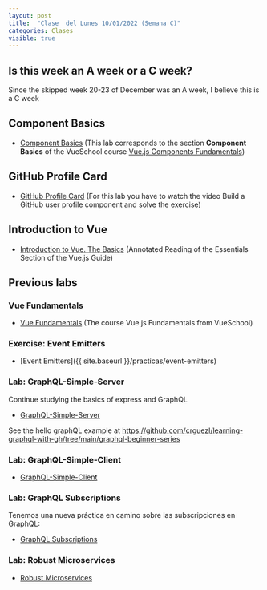 ```yaml
---
layout: post
title:  "Clase  del Lunes 10/01/2022 (Semana C)"
categories: Clases
visible: true
---
```



## Is this week  an A week or a C week?

Since the skipped week 20-23 of December was an A week, I believe this is a C week


## Component Basics

* [Component Basics](https://github.com/crguezl/vuejs-components-basics-plan-picker-component) (This lab corresponds to the section **Component Basics** of the VueSchool course [Vue.js Components Fundamentals](https://vueschool.io/courses/vuejs-components-fundamentals))

## GitHub Profile Card

* [GitHub Profile Card](https://github.com/crguezl/vuejs-components-github-profile-card) (For this lab you have to watch the video Build a GitHub user profile component and solve the exercise)

## Introduction to Vue

* [Introduction to Vue. The Basics](https://crguezl.github.io/learning-vue-geting-started-guide/) (Annotated Reading of the Essentials Section of the Vue.js Guide)

## Previous labs

### Vue Fundamentals

* [Vue Fundamentals](https://github.com/crguezl/vuejs-fundamentals) (The course Vue.js Fundamentals from VueSchool)

### Exercise: Event Emitters

* [Event Emitters]({{ site.baseurl }}/practicas/event-emitters)

### Lab: GraphQL-Simple-Server

Continue studying the basics of express and GraphQL

* [GraphQL-Simple-Server]({{site.baseurl}}/practicas/graphql-simple-server/#resolvers)

See the hello graphQL example at <https://github.com/crguezl/learning-graphql-with-gh/tree/main/graphql-beginner-series>


### Lab: GraphQL-Simple-Client 

* [GraphQL-Simple-Client]({{site.baseurl}}/practicas/graphql-simple-client/)


### Lab: GraphQL Subscriptions

Tenemos una nueva práctica en camino sobre las subscripciones en GraphQL:

* [GraphQL Subscriptions]({{site.baseurl}}/practicas/graphql-subscriptions/)

### Lab: Robust Microservices

* [Robust Microservices]({{site.baseurl}}/practicas/robust-microservices)
